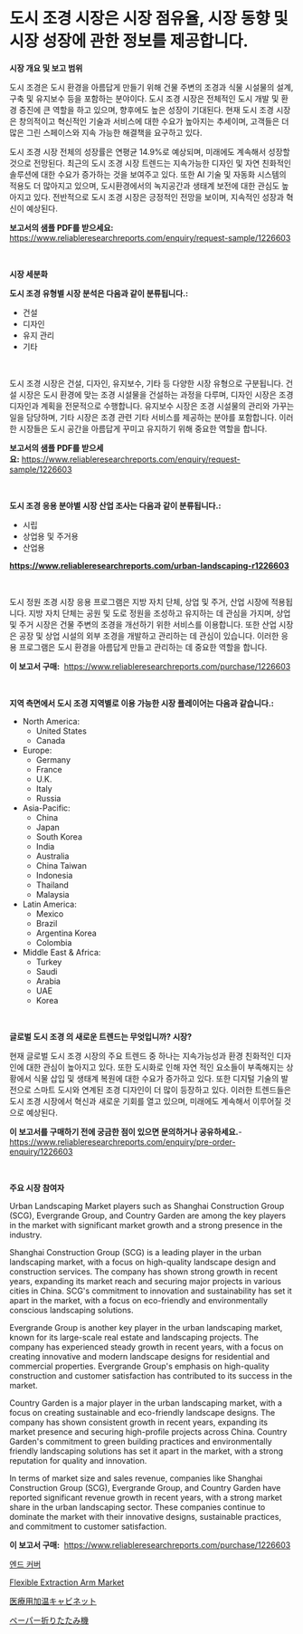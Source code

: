 <p><h1>도시 조경 시장은 시장 점유율, 시장 동향 및 시장 성장에 관한 정보를 제공합니다.</h1></p><p><strong>시장 개요 및 보고 범위</strong></p>
<p><p>도시 조경은 도시 환경을 아름답게 만들기 위해 건물 주변의 조경과 식물 시설물의 설계, 구축 및 유지보수 등을 포함하는 분야이다. 도시 조경 시장은 전체적인 도시 개발 및 환경 증진에 큰 역할을 하고 있으며, 향후에도 높은 성장이 기대된다. 현재 도시 조경 시장은 창의적이고 혁신적인 기술과 서비스에 대한 수요가 높아지는 추세이며, 고객들은 더 많은 그린 스페이스와 지속 가능한 해결책을 요구하고 있다.</p><p>도시 조경 시장 전체의 성장률은 연평균 14.9%로 예상되며, 미래에도 계속해서 성장할 것으로 전망된다. 최근의 도시 조경 시장 트렌드는 지속가능한 디자인 및 자연 친화적인 솔루션에 대한 수요가 증가하는 것을 보여주고 있다. 또한 AI 기술 및 자동화 시스템의 적용도 더 많아지고 있으며, 도시환경에서의 녹지공간과 생태계 보전에 대한 관심도 높아지고 있다. 전반적으로 도시 조경 시장은 긍정적인 전망을 보이며, 지속적인 성장과 혁신이 예상된다.</p></p>
<p><strong>보고서의 샘플 PDF를 받으세요:</strong> <a href="https://www.reliableresearchreports.com/enquiry/request-sample/1226603">https://www.reliableresearchreports.com/enquiry/request-sample/1226603</a></p>
<p>&nbsp;</p>
<p><strong>시장 세분화</strong></p>
<p><strong>도시 조경 유형별 시장 분석은 다음과 같이 분류됩니다.:</strong></p>
<p><ul><li>건설</li><li>디자인</li><li>유지 관리</li><li>기타</li></ul></p>
<p>&nbsp;</p>
<p><p>도시 조경 시장은 건설, 디자인, 유지보수, 기타 등 다양한 시장 유형으로 구분됩니다. 건설 시장은 도시 환경에 맞는 조경 시설물을 건설하는 과정을 다루며, 디자인 시장은 조경 디자인과 계획을 전문적으로 수행합니다. 유지보수 시장은 조경 시설물의 관리와 가꾸는 일을 담당하며, 기타 시장은 조경 관련 기타 서비스를 제공하는 분야를 포함합니다. 이러한 시장들은 도시 공간을 아름답게 꾸미고 유지하기 위해 중요한 역할을 합니다.</p></p>
<p><strong>보고서의 샘플 PDF를 받으세요:</strong>&nbsp;<a href="https://www.reliableresearchreports.com/enquiry/request-sample/1226603">https://www.reliableresearchreports.com/enquiry/request-sample/1226603</a></p>
<p>&nbsp;</p>
<p><strong> 도시 조경 응용 분야별 시장 산업 조사는 다음과 같이 분류됩니다.:</strong></p>
<p><ul><li>시립</li><li>상업용 및 주거용</li><li>산업용</li></ul></p>
<p><strong><a href="https://www.reliableresearchreports.com/urban-landscaping-r1226603">https://www.reliableresearchreports.com/urban-landscaping-r1226603</a></strong></p>
<p>&nbsp;</p>
<p><p>도시 정원 조경 시장 응용 프로그램은 지방 자치 단체, 상업 및 주거, 산업 시장에 적용됩니다. 지방 자치 단체는 공원 및 도로 정원을 조성하고 유지하는 데 관심을 가지며, 상업 및 주거 시장은 건물 주변의 조경을 개선하기 위한 서비스를 이용합니다. 또한 산업 시장은 공장 및 상업 시설의 외부 조경을 개발하고 관리하는 데 관심이 있습니다. 이러한 응용 프로그램은 도시 환경을 아름답게 만들고 관리하는 데 중요한 역할을 합니다.</p></p>
<p><strong>이 보고서 구매:</strong>&nbsp; <a href="https://www.reliableresearchreports.com/purchase/1226603">https://www.reliableresearchreports.com/purchase/1226603</a></p>
<p>&nbsp;</p>
<p><strong>지역 측면에서 도시 조경 지역별로 이용 가능한 시장 플레이어는 다음과 같습니다.:</strong></p>
<p><ul>
    <li>
        North America:
        <ul>
            <li>United States</li>
            <li>Canada</li>
        </ul>
    </li>
    <li>
        Europe:
        <ul>
            <li>Germany</li>
            <li>France</li>
            <li>U.K.</li>
            <li>Italy</li>
            <li>Russia</li>
        </ul>
    </li>
    <li>
        Asia-Pacific:
        <ul>
            <li>China</li>
            <li>Japan</li>
            <li>South Korea</li>
            <li>India</li>
            <li>Australia</li>
            <li>China Taiwan</li>
            <li>Indonesia</li>
            <li>Thailand</li>
            <li>Malaysia</li>
        </ul>
    </li>
    <li>
        Latin America:
        <ul>
            <li>Mexico</li>
            <li>Brazil</li>
            <li>Argentina Korea</li>
            <li>Colombia</li>
        </ul>
    </li>
    <li>
        Middle East & Africa:
        <ul>
            <li>Turkey</li>
            <li>Saudi</li>
            <li>Arabia</li>
            <li>UAE</li>
            <li>Korea</li>
        </ul>
    </li>
    </ul></p>
<p>&nbsp;</p>
<p><strong>글로벌 도시 조경 의 새로운 트렌드는 무엇입니까? 시장?</strong></p>
<p><p>현재 글로벌 도시 조경 시장의 주요 트렌드 중 하나는 지속가능성과 환경 친화적인 디자인에 대한 관심이 높아지고 있다. 또한 도시화로 인해 자연 적인 요소들이 부족해지는 상황에서 식물 삽입 및 생태계 복원에 대한 수요가 증가하고 있다. 또한 디지털 기술의 발전으로 스마트 도시와 연계된 조경 디자인이 더 많이 등장하고 있다. 이러한 트렌드들은 도시 조경 시장에서 혁신과 새로운 기회를 열고 있으며, 미래에도 계속해서 이루어질 것으로 예상된다.</p></p>
<p><strong>이 보고서를 구매하기 전에 궁금한 점이 있으면 문의하거나 공유하세요.</strong>- <a href="https://www.reliableresearchreports.com/enquiry/pre-order-enquiry/1226603">https://www.reliableresearchreports.com/enquiry/pre-order-enquiry/1226603</a></p>
<p>&nbsp;</p>
<p><strong>주요 시장 참여자</strong></p>
<p><p>Urban Landscaping Market players such as Shanghai Construction Group (SCG), Evergrande Group, and Country Garden are among the key players in the market with significant market growth and a strong presence in the industry. </p><p>Shanghai Construction Group (SCG) is a leading player in the urban landscaping market, with a focus on high-quality landscape design and construction services. The company has shown strong growth in recent years, expanding its market reach and securing major projects in various cities in China. SCG's commitment to innovation and sustainability has set it apart in the market, with a focus on eco-friendly and environmentally conscious landscaping solutions.</p><p>Evergrande Group is another key player in the urban landscaping market, known for its large-scale real estate and landscaping projects. The company has experienced steady growth in recent years, with a focus on creating innovative and modern landscape designs for residential and commercial properties. Evergrande Group's emphasis on high-quality construction and customer satisfaction has contributed to its success in the market.</p><p>Country Garden is a major player in the urban landscaping market, with a focus on creating sustainable and eco-friendly landscape designs. The company has shown consistent growth in recent years, expanding its market presence and securing high-profile projects across China. Country Garden's commitment to green building practices and environmentally friendly landscaping solutions has set it apart in the market, with a strong reputation for quality and innovation.</p><p>In terms of market size and sales revenue, companies like Shanghai Construction Group (SCG), Evergrande Group, and Country Garden have reported significant revenue growth in recent years, with a strong market share in the urban landscaping sector. These companies continue to dominate the market with their innovative designs, sustainable practices, and commitment to customer satisfaction.</p></p>
<p><strong>이 보고서 구매:</strong>&nbsp;&nbsp;<a href="https://www.reliableresearchreports.com/purchase/1226603">https://www.reliableresearchreports.com/purchase/1226603</a></p>
<p><p><a href="https://medium.com/@bricebeahan2023/%EC%A2%85%EB%A3%8C-%EC%BB%A4%EB%B2%84-%EC%8B%9C%EC%9E%A5%EC%9D%80-%EC%8B%9C%EC%9E%A5-%EC%A0%90%EC%9C%A0%EC%9C%A8-%ED%81%AC%EA%B8%B0-%EB%B0%8F-2031%EB%85%84%EA%B9%8C%EC%A7%80-%EC%98%88%EC%B8%A1%EB%90%9C-%EC%98%88%EC%B8%A1%EC%97%90-%EC%B4%88%EC%A0%90%EC%9D%84-%EB%A7%9E%EC%B6%94%EA%B3%A0-%EC%9E%88%EC%8A%B5%EB%8B%88%EB%8B%A4-d5688c49fb4e">엔드 커버</a></p><p><a href="https://github.com/brenzgnarento/Market-Research-Report-List-2/blob/main/flexible-extraction-arm-market.md">Flexible Extraction Arm Market</a></p><p><a href="https://medium.com/@diegomoen2016/%E5%8C%BB%E7%99%82%E7%94%A8%E4%BF%9D%E6%B8%A9%E3%82%AD%E3%83%A3%E3%83%93%E3%83%8D%E3%83%83%E3%83%88%E5%B8%82%E5%A0%B4%E3%81%AE%E8%A6%8F%E6%A8%A1-%E5%B8%82%E5%A0%B4%E5%8B%95%E5%90%91%E3%81%A8%E5%B8%82%E5%A0%B4%E4%BA%88%E6%B8%AC-2024%E5%B9%B4%E3%81%8B%E3%82%892031%E5%B9%B4-f31ac50ace9b">医療用加温キャビネット</a></p><p><a href="https://medium.com/@claudehintz/%E6%AC%A1%E3%81%AE%E6%96%87%E3%82%92%E6%97%A5%E6%9C%AC%E8%AA%9E%E3%81%AB%E7%BF%BB%E8%A8%B3%E3%81%99%E3%82%8B%E3%81%A8-%E7%B4%99%E6%8A%98%E3%82%8A%E6%A9%9F%E5%B8%82%E5%A0%B4%E3%81%AE%E3%83%88%E3%83%AC%E3%83%B3%E3%83%89%E3%81%A8%E5%B8%82%E5%A0%B4%E5%88%86%E6%9E%90%E3%81%AF-2024%E5%B9%B4%E3%81%8B%E3%82%892031%E5%B9%B4%E3%81%BE%E3%81%A7%E3%81%AE%E6%9C%9F%E9%96%93%E3%81%AB%E4%BA%88%E6%B8%AC%E3%81%95%E3%82%8C%E3%81%A6%E3%81%84%E3%81%BE%E3%81%99-b8e9a2335171">ペーパー折りたたみ機</a></p></p>